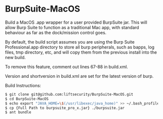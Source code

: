 BurpSuite-MacOS
===============

Build a MacOS .app wrapper for a user provided BurpSuite jar. 
This will allow Burp Suite to function as a traditional Mac app, with standard behaviour as far as the dock/mission control goes.

By default, the build script assumes you are using the Burp Suite Professional.app directory to store all burp peripherals, such as bapps, log files, tmp directory, etc, and will copy them from the previous install into the new build.

To remove this feature, comment out lines 67-88 in build.xml.

Version and shortversion in build.xml are set for the latest version of burp.

Build Instructions: 

```bash
$ git clone git@github.com:liftsecurity/BurpSuite-MacOS.git
$ cd BurpSuite-MacOS
$ echo export "JAVA_HOME=\$(/usr/libexec/java_home)" >> ~/.bash_profile
$ cp {Full Path to burpsuite_pro_x.jar} ./burpsuite.jar
$ ant bundle
```
